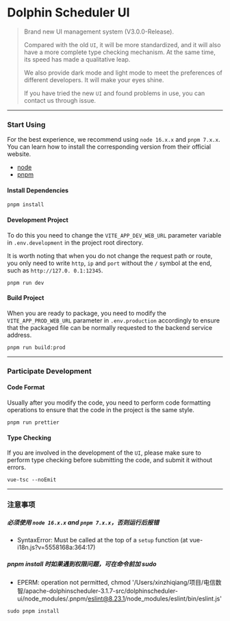# Dolphin Scheduler UI

> Brand new UI management system (V3.0.0-Release).
>
> Compared with the old `UI`, it will be more standardized, and it will also have a more complete type checking mechanism. At the same time, its speed has made a qualitative leap.
>
> We also provide dark mode and light mode to meet the preferences of different developers. It will make your eyes shine.
>
> If you have tried the new `UI` and found problems in use, you can contact us through issue.

---

### Start Using

For the best experience, we recommend using `node 16.x.x` and `pnpm 7.x.x`.
You can learn how to install the corresponding version from their official website.

- [node](https://nodejs.org/en/)
- [pnpm](https://pnpm.io/)

#### Install Dependencies

```shell
pnpm install
```

#### Development Project

To do this you need to change the `VITE_APP_DEV_WEB_URL` parameter variable in `.env.development` in the project root directory.

It is worth noting that when you do not change the request path or route, you only need to write `http`, `ip` and `port` without the `/` symbol at the end, such as `http://127.0. 0.1:12345`.

```shell
pnpm run dev
```

#### Build Project

When you are ready to package, you need to modify the `VITE_APP_PROD_WEB_URL` parameter in `.env.production` accordingly to ensure that the packaged file can be normally requested to the backend service address.

```shell
pnpm run build:prod
```

---

### Participate Development

#### Code Format

Usually after you modify the code, you need to perform code formatting operations to ensure that the code in the project is the same style.

```shell
pnpm run prettier
```

#### Type Checking

If you are involved in the development of the `UI`, please make sure to perform type checking before submitting the code, and submit it without errors.

```shell
vue-tsc --noEmit
```

---

### 注意事项

##### 必须使用 `node 16.x.x` and `pnpm 7.x.x`，否则运行后报错

- SyntaxError: Must be called at the top of a `setup` function (at vue-i18n.js?v=5558168a:364:17)

##### pnpm install 时如果遇到权限问题，可在命令前加 sudo

- EPERM: operation not permitted, chmod '/Users/xinzhiqiang/项目/电信数智/apache-dolphinscheduler-3.1.7-src/dolphinscheduler-ui/node_modules/.pnpm/eslint@8.23.1/node_modules/eslint/bin/eslint.js'

```shell
sudo pnpm install
```
